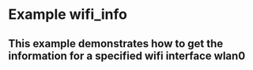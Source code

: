# Example wifi_info

## This example demonstrates how to get the information for a specified wifi interface wlan0

